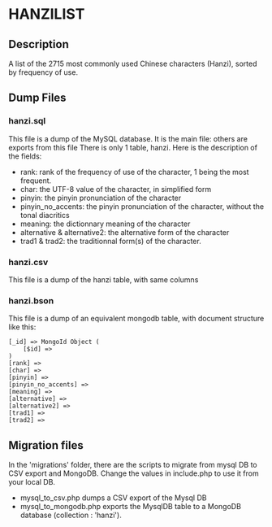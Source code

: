 HANZILIST
=========

Description
-----------
A list of the 2715 most commonly used Chinese characters (Hanzi), sorted by frequency of use.

Dump Files
----------

### hanzi.sql 

This file is a dump of the MySQL database. It is the main file: others are exports from this file
There is only 1 table, hanzi. Here is the description of the fields:

* rank: rank of the frequency of use of the character, 1 being the most frequent.
* char: the UTF-8 value of the character, in simplified  form
* pinyin: the pinyin pronunciation of the character
* pinyin_no_accents: the pinyin pronunciation of the character, without the tonal diacritics
* meaning: the dictionnary meaning of the character
* alternative & alternative2: the alternative form of the character
* trad1 & trad2: the traditionnal form(s) of the character.

### hanzi.csv 
This file is a dump of the hanzi table, with same columns

### hanzi.bson
This file is a dump of an equivalent mongodb table, with document structure like this:

    [_id] => MongoId Object (
        [$id] => 
    )
    [rank] => 
    [char] => 
    [pinyin] => 
    [pinyin_no_accents] => 
    [meaning] => 
    [alternative] => 
    [alternative2] => 
    [trad1] => 
    [trad2] => 


Migration files
---------------

In the 'migrations' folder, there are the scripts to migrate from mysql DB to CSV export and MongoDB. 
Change the values in include.php to use it from your local DB.

* mysql_to_csv.php dumps a CSV export of the Mysql DB
* mysql_to_mongodb.php exports the MysqlDB table to a MongoDB database (collection : 'hanzi').
